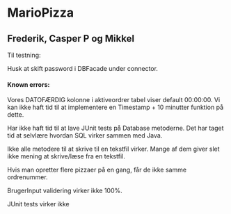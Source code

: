 # MarioPizza

<h2>Frederik, Casper P og Mikkel</h2>


Til testning:

Husk at skift password i DBFacade under connector.

<h4>Known errors: </h4>

Vores DATOFÆRDIG kolonne i aktiveordrer tabel viser default 00:00:00. Vi kan ikke haft tid til at implementere en Timestamp + 10 minutter funktion på dette. 

Har ikke haft tid til at lave JUnit tests på Database metoderne. Det har taget tid at selvlære hvordan SQL virker sammen med Java.

Ikke alle metodere til at skrive til en tekstfil virker. Mange af dem giver slet ikke mening at skrive/læse fra en tekstfil.
    
Hvis man opretter flere pizzaer på en gang, får de ikke samme ordrenummer.

BrugerInput validering virker ikke 100%.

JUnit tests virker ikke
